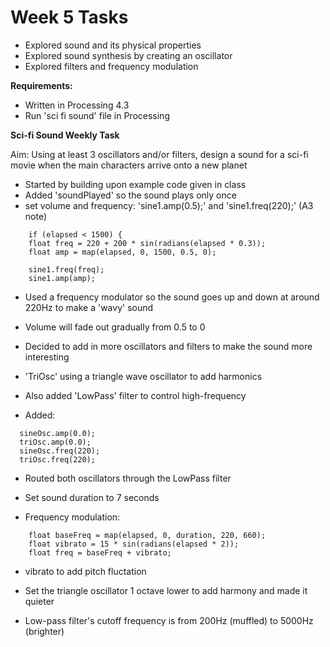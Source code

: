 # Week 5 Tasks

- Explored sound and its physical properties
- Explored sound synthesis by creating an oscillator
- Explored filters and frequency modulation 


**Requirements:**

- Written in Processing 4.3
- Run 'sci fi sound' file in Processing


**Sci-fi Sound Weekly Task**

Aim: Using at least 3 oscillators and/or filters, design a sound for a sci-fi movie when the main characters arrive onto a new planet


- Started by building upon example code given in class
- Added 'soundPlayed' so the sound plays only once
- set volume and frequency: 'sine1.amp(0.5);' and 'sine1.freq(220);'  (A3 note)
```
    if (elapsed < 1500) {
    float freq = 220 + 200 * sin(radians(elapsed * 0.3));
    float amp = map(elapsed, 0, 1500, 0.5, 0);
    
    sine1.freq(freq);
    sine1.amp(amp);
```
- Used a frequency modulator so the sound goes up and down at around 220Hz to make a 'wavy' sound 
- Volume will fade out gradually from 0.5 to 0
- Decided to add in more oscillators and filters to make the sound more interesting 
- 'TriOsc' using a triangle wave oscillator to add harmonics
- Also added 'LowPass' filter to control high-frequency

- Added: 
```
  sineOsc.amp(0.0);
  triOsc.amp(0.0);
  sineOsc.freq(220);
  triOsc.freq(220);
```

- Routed both oscillators through the LowPass filter
- Set sound duration to 7 seconds

- Frequency modulation: 
```
    float baseFreq = map(elapsed, 0, duration, 220, 660);
    float vibrato = 15 * sin(radians(elapsed * 2));
    float freq = baseFreq + vibrato;
```   

- vibrato to add pitch fluctation
- Set the triangle oscillator 1 octave lower to add harmony and made it quieter 

- Low-pass filter's cutoff frequency is from 200Hz (muffled) to 5000Hz (brighter)

